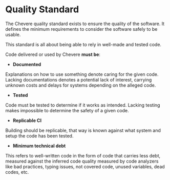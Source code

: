 # Quality Standard

The Chevere quality standard exists to ensure the quality of the software. It defines the minimum requirements to consider the software safely to be usable.

This standard is all about being able to rely in well-made and tested code.

Code delivered or used by Chevere **must be**:

* **Documented**

Explanations on how to use something denote caring for the given code. Lacking documentations denotes a potential lack of interest, carrying unknown costs and delays for systems depending on the alleged code.

* **Tested**

Code must be tested to determine if it works as intended. Lacking testing makes impossible to determine the safety of a given code.

* **Replicable CI**

Building should be replicable, that way is known against what system and setup the code has been tested.

* **Minimum technical debt**

This refers to well-written code in the form of code that carries less debt, measured against the inferred code quality measured by code analyzers like bad practices, typing issues, not covered code, unused variables, dead codes, etc.
